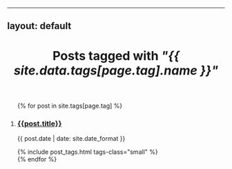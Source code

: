 <!-- 
---
layout: default
---
{% assign posts_count = paginator.posts | size %}


<div class="home">
  {% if posts_count > 0 %}
    <div class="posts">
    {% for post in paginator.posts %} 
        <div class="post py3">
          <p class="post-meta">{{ post.date | date: site.date_format }}</p>
          <a href="{{ post.url | prepend: site.baseurl }}" class="post-link"><h3 class="h1 post-title">{{ post.title }}</h3></a>
          <span class="post-summary">
            {% if post.summary %}
              {{ post.summary }}
            {% else %}
              {{ post.excerpt }}
            {% endif %}
          </span>
        </div>
      {% endfor %}
     </div>

    {% include pagination.html %}
  {% else %}
    <h1 class='center'>{{ site.text.index.coming_soon }}</h1>
  {% endif %}
</div> -->


---
layout: default
---

<div class="post">
  <header class="post-header">
    <h1 class="h2">Posts tagged with <em>"{{ site.data.tags[page.tag].name }}"</em></h1>
  </header>

  <article class="post-content">
    <ol>
      {% for post in site.tags[page.tag] %}
      <li>
        <a class="post-link" href="{{post.url | prepend: site.baseurl}}"><h3 class="post-title mb0">{{post.title}}</h3></a>
        <p class="post-meta small">{{ post.date | date: site.date_format }}</p>
        <div class="small">
          {% include post_tags.html tags-class="small" %}
        </div>
      </li>
      {% endfor %}
    </ol>
  </article>
</div>